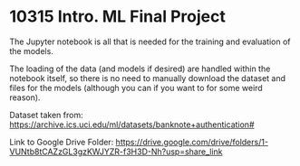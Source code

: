 # 10315 Intro. ML Final Project

The Jupyter notebook is all that is needed for the training and evaluation of the models.

The loading of the data (and models if desired) are handled within the notebook itself, so there is no need to manually download the dataset and files for the models (although you can if you want to for some weird reason).

Dataset taken from: https://archive.ics.uci.edu/ml/datasets/banknote+authentication#

Link to Google Drive Folder: https://drive.google.com/drive/folders/1-VUNtb8tCAZzGL3gzKWJYZR-f3H3D-Nh?usp=share_link
